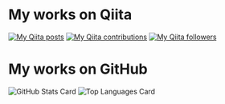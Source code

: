 # My works on Qiita

[![My Qiita posts](https://qiita-badge.apiapi.app/s/Robot-Inventor/posts.svg)](http://qiita.com/Robot-Inventor)
[![My Qiita contributions](https://qiita-badge.apiapi.app/s/Robot-Inventor/contributions.svg)](http://qiita.com/Robot-Inventor)
[![My Qiita followers](https://qiita-badge.apiapi.app/s/Robot-Inventor/followers.svg)](http://qiita.com/Robot-Inventor)

# My works on GitHub

![GitHub Stats Card](https://github-readme-stats.vercel.app/api?username=Robot-Inventor&show_icons=true)
![Top Languages Card](https://github-readme-stats.vercel.app/api/top-langs/?username=Robot-Inventor&layout=compact)
